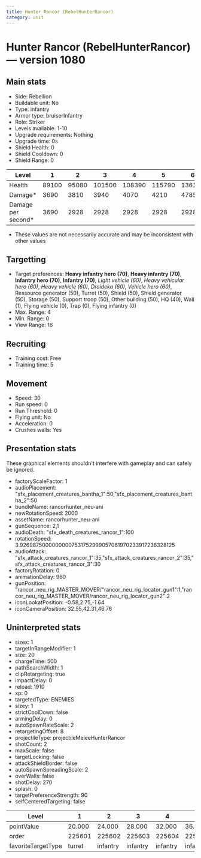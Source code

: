 ```yaml
---
title: Hunter Rancor (RebelHunterRancor)
category: unit
---
```


# Hunter Rancor (RebelHunterRancor) — version 1080

## Main stats

  * Side: Rebellion
  * Buildable unit: No
  * Type: infantry
  * Armor type: bruiserInfantry
  * Role: Striker
  * Levels available: 1-10
  * Upgrade requirements: Nothing
  * Upgrade time: 0s
  * Shield Health: 0
  * Shield Cooldown: 0
  * Shield Range: 0

|Level             |1    |2    |3     |4     |5     |6     |7     |8     |9     |10    |
|------------------|-----|-----|------|------|------|------|------|------|------|------|
|Health            |89100|95080|101500|108390|115790|136125|145530|169800|181680|190325|
|Damage*           |3690 |3810 |3940  |4070  |4210  |4785  |4950  |5580  |5772  |6225  |
|Damage per second*|3690 |2928 |2928  |2928  |2928  |2928  |2928  |2928  |2928  |2928  |

* These values are not necessarily accurate and may be inconsistent with other values

## Targetting

  * Target preferences: **Heavy infantry hero (70)**, **Heavy infantry (70)**, **Infantry hero (70)**, **Infantry (70)**, _Light vehicle (60)_, _Heavy vehicular hero (60)_, _Heavy vehicle (60)_, _Droideka (60)_, _Vehicle hero (60)_, Ressource generator (50), Turret (50), Shield (50), Shield generator (50), Storage (50), Support troop (50), Other building (50), HQ (40), Wall (1), Flying vehicle (0), Trap (0), Flying infantry (0)
  * Max. Range: 4
  * Min. Range: 0
  * View Range: 16

## Recruiting

  * Training cost: Free
  * Training time: 5

## Movement

  * Speed: 30
  * Run speed: 0
  * Run Threshold: 0
  * Flying unit: No
  * Acceleration: 0
  * Crushes walls: Yes

## Presentation stats

These graphical elements shouldn't interfere with gameplay and can safely be ignored.

  * factoryScaleFactor: 1
  * audioPlacement: "sfx_placement_creatures_bantha_1":50,"sfx_placement_creatures_bantha_2":50
  * bundleName: rancorhunter_neu-ani
  * newRotationSpeed: 2000
  * assetName: rancorhunter_neu-ani
  * gunSequence: 2,1
  * audioDeath: "sfx_death_creatures_rancor_1":100
  * rotationSpeed: 3.92698750000000007531752999057061970233917236328125
  * audioAttack: "sfx_attack_creatures_rancor_1":35,"sfx_attack_creatures_rancor_2":35,"sfx_attack_creatures_rancor_3":30
  * factoryRotation: 0
  * animationDelay: 960
  * gunPosition: "rancor_neu_rig_MASTER_MOVER/"rancor_neu_rig_locator_gun1":1,"rancor_neu_rig_MASTER_MOVER/rancor_neu_rig_locator_gun2":2
  * iconLookatPosition: -0.58,2.75,-1.64
  * iconCameraPosition: 32.55,42.31,46.76

## Uninterpreted stats

  * sizex: 1
  * targetInRangeModifier: 1
  * size: 20
  * chargeTime: 500
  * pathSearchWidth: 1
  * clipRetargeting: true
  * impactDelay: 0
  * reload: 1910
  * xp: 0
  * targetedType: ENEMIES
  * sizey: 1
  * strictCoolDown: false
  * armingDelay: 0
  * autoSpawnRateScale: 2
  * retargetingOffset: 8
  * projectileType: projectileMeleeHunterRancor
  * shotCount: 2
  * maxScale: false
  * targetLocking: false
  * attackShieldBorder: false
  * autoSpawnSpreadingScale: 2
  * overWalls: false
  * shotDelay: 270
  * splash: 0
  * targetPreferenceStrength: 90
  * selfCenteredTargeting: false

|Level             |1     |2       |3       |4       |5       |6       |7       |8       |9       |10      |
|------------------|------|--------|--------|--------|--------|--------|--------|--------|--------|--------|
|pointValue        |20.000|24.000  |28.000  |32.000  |36.000  |40.000  |44.000  |48.000  |52.000  |60.000  |
|order             |225601|225602  |225603  |225604  |225605  |225606  |225607  |225608  |225609  |225610  |
|favoriteTargetType|turret|infantry|infantry|infantry|infantry|infantry|infantry|infantry|infantry|infantry|

